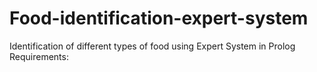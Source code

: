 # Food-identification-expert-system
Identification of different types of food using Expert System in Prolog
Requirements:
